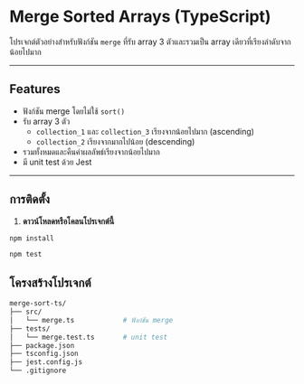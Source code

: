 # Merge Sorted Arrays (TypeScript)

โปรเจกต์ตัวอย่างสำหรับฟังก์ชัน `merge` ที่รับ array 3 ตัวและรวมเป็น array เดียวที่เรียงลำดับจากน้อยไปมาก

---

## Features

- ฟังก์ชัน merge โดยไม่ใช้ `sort()`
- รับ array 3 ตัว
  - `collection_1` และ `collection_3` เรียงจากน้อยไปมาก (ascending)
  - `collection_2` เรียงจากมากไปน้อย (descending)
- รวมทั้งหมดและคืนค่าผลลัพธ์เรียงจากน้อยไปมาก
- มี unit test ด้วย Jest

---

## การติดตั้ง

1. **ดาวน์โหลดหรือโคลนโปรเจกต์นี้**


```bash
npm install

npm test
```

## โครงสร้างโปรเจกต์
```bash
merge-sort-ts/
├── src/
│   └── merge.ts            # ฟังก์ชัน merge
├── tests/
│   └── merge.test.ts       # unit test
├── package.json
├── tsconfig.json
├── jest.config.js
└── .gitignore
```
